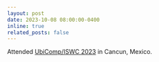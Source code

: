 ```yaml
---
layout: post
date: 2023-10-08 08:00:00-0400
inline: true
related_posts: false
---
```


Attended [UbiComp/ISWC 2023](https://www.ubicomp.org/ubicomp-iswc-2023/) in Cancun, Mexico.
